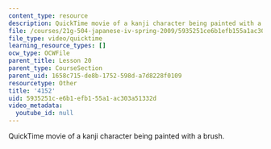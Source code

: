 ```yaml
---
content_type: resource
description: QuickTime movie of a kanji character being painted with a brush.
file: /courses/21g-504-japanese-iv-spring-2009/5935251ce6b1efb155a1ac303a51332d_4152.mov
file_type: video/quicktime
learning_resource_types: []
ocw_type: OCWFile
parent_title: Lesson 20
parent_type: CourseSection
parent_uid: 1658c715-de8b-1752-598d-a7d8228f0109
resourcetype: Other
title: '4152'
uid: 5935251c-e6b1-efb1-55a1-ac303a51332d
video_metadata:
  youtube_id: null
---
```

QuickTime movie of a kanji character being painted with a brush.